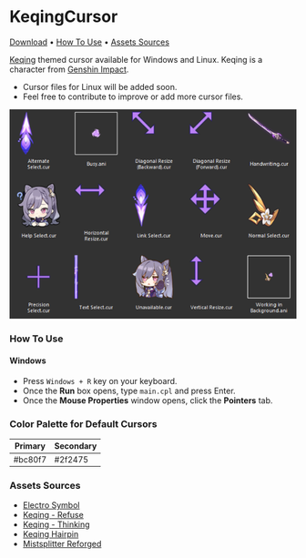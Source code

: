 # KeqingCursor
[Download](https://github.com/NadieFiind/KeqingCursor/archive/refs/heads/main.zip) •
[How To Use](#how-to-use) •
[Assets Sources](#assets-sources)

[Keqing](https://genshin-impact.fandom.com/wiki/Keqing) themed cursor available for Windows and Linux.
Keqing is a character from [Genshin Impact](https://genshin.hoyoverse.com/en/home).

- Cursor files for Linux will be added soon.
- Feel free to contribute to improve or add more cursor files. 

![Keqing Cursor Preview](Preview.png)

### How To Use
#### Windows
- Press `Windows + R` key on your keyboard.
- Once the **Run** box opens, type `main.cpl` and press Enter.
- Once the **Mouse Properties** window opens, click the **Pointers** tab.

### Color Palette for Default Cursors
| Primary | Secondary |
|---------|-----------|
| #bc80f7 | #2f2475   |

### Assets Sources
- [Electro Symbol](https://www.deviantart.com/anotheraizen14/art/Genshin-Impact-Electro-862358240)
- [Keqing - Refuse](https://genshin-impact.fandom.com/wiki/Keqing/Media?file=Icon_Emoji_046_Keqing_I_refuse..png)
- [Keqing - Thinking](https://genshin-impact.fandom.com/wiki/Keqing/Media?file=Icon_Emoji_Keqing_1.png)
- [Keqing Hairpin](https://custom-cursor.com/en/collection/genshin-impact/genshin-keqing-hair-pin)
- [Mistsplitter Reforged](https://static.wikia.nocookie.net/gensin-impact/images/5/52/Weapon_Mistsplitter_Reforged_2nd_Ascension_Full_Icon.png/revision/latest/scale-to-width-down/250?cb=20210721035444)
